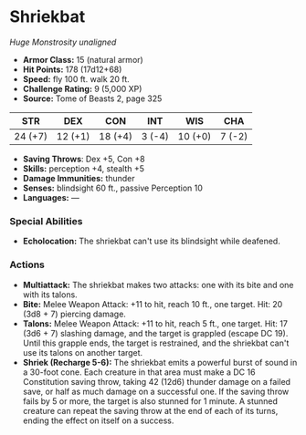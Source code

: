 # Shriekbat

*Huge* *Monstrosity* *unaligned*

- **Armor Class:** 15 (natural armor)
- **Hit Points:** 178 (17d12+68)
- **Speed:** fly 100 ft. walk 20 ft.
- **Challenge Rating:** 9 (5,000 XP)
- **Source:** Tome of Beasts 2, page 325

| STR | DEX | CON | INT | WIS | CHA |
| --- | --- | --- | --- | --- | --- |
| 24 (+7) | 12 (+1) | 18 (+4) | 3 (-4) | 10 (+0) | 7 (-2) |

- **Saving Throws**: Dex +5, Con +8
- **Skills:** perception +4, stealth +5
- **Damage Immunities:** thunder
- **Senses:** blindsight 60 ft., passive Perception 10
- **Languages:** —

### Special Abilities

- **Echolocation:** The shriekbat can't use its blindsight while deafened.

### Actions

- **Multiattack:** The shriekbat makes two attacks: one with its bite and one with its talons.
- **Bite:** Melee Weapon Attack: +11 to hit, reach 10 ft., one target. Hit: 20 (3d8 + 7) piercing damage.
- **Talons:** Melee Weapon Attack: +11 to hit, reach 5 ft., one target. Hit: 17 (3d6 + 7) slashing damage, and the target is grappled (escape DC 19). Until this grapple ends, the target is restrained, and the shriekbat can't use its talons on another target.
- **Shriek (Recharge 5-6):** The shriekbat emits a powerful burst of sound in a 30-foot cone. Each creature in that area must make a DC 16 Constitution saving throw, taking 42 (12d6) thunder damage on a failed save, or half as much damage on a successful one. If the saving throw fails by 5 or more, the target is also stunned for 1 minute. A stunned creature can repeat the saving throw at the end of each of its turns, ending the effect on itself on a success.


